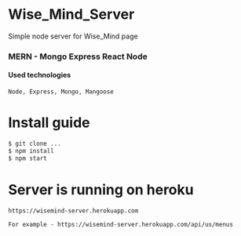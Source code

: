 # Wise_Mind_Server

Simple node server for Wise_Mind page
### MERN - Mongo Express React Node

#### Used technologies

```
Node, Express, Mongo, Mangoose
```

# Install guide
```sh
$ git clone ...
$ npm install
$ npm start
```
# Server is running on heroku
```
https://wisemind-server.herokuapp.com

For example - https://wisemind-server.herokuapp.com/api/us/menus
```
